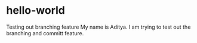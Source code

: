 # hello-world
Testing out branching feature
My name is Aditya. I am trying to test out the branching and committ feature.
